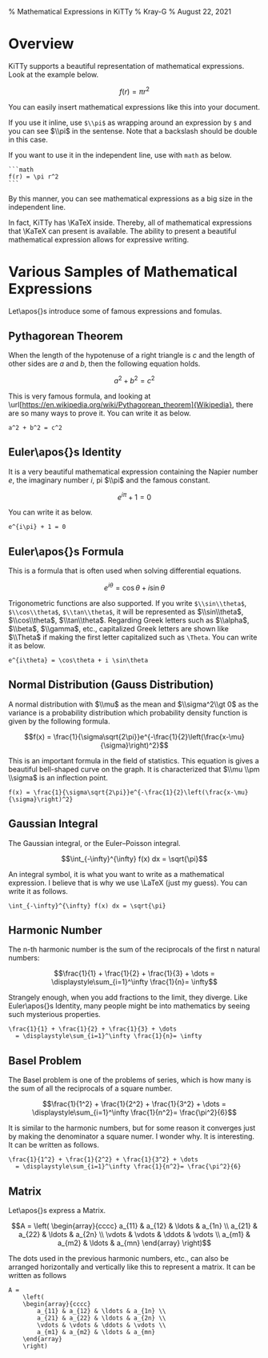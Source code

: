 % Mathematical Expressions in KiTTy
% Kray-G
% August 22, 2021

<param style="ArticleA4"/>
<style-info name="code.lineNumber" value="false"/>
<style-info name="code.box" value="BOX_NORMAL"/>

# Overview

KiTTy supports a beautiful representation of mathematical expressions.
Look at the example below.

```math
f(r) = \pi r^2
```

You can easily insert mathematical expressions like this into your document.

If you use it inline, use `$\\pi$` as wrapping around an expression by `$` and you can see $\\pi$ in the sentense.
Note that a backslash should be double in this case.

If you want to use it in the independent line, use <backq3 /> with `math` as below.

    ```math
    f(r) = \pi r^2
    ```

By this manner, you can see mathematical expressions as a big size in the independent line.

In fact, KiTTy has \\KaTeX inside.
Thereby, all of mathematical expressions that \\KaTeX can present is available.
The ability to present a beautiful mathematical expression allows for expressive writing.

# Various Samples of Mathematical Expressions

Let\\apos{}s introduce some of famous expressions and fomulas.

## Pythagorean Theorem

When the length of the hypotenuse of a right triangle is $c$ and the length of other sides are $a$ and $b$, then the following equation holds.

```math
a^2 + b^2 = c^2
```

This is very famous formula, and looking at \\url[https://en.wikipedia.org/wiki/Pythagorean_theorem]{Wikipedia}, there are so many ways to prove it.
You can write it as below.

```
a^2 + b^2 = c^2
```

## Euler\\apos{}s Identity

It is a very beautiful mathematical expression containing the Napier number $e$, the imaginary number $i$, pi $\\pi$ and the famous constant.

```math
e^{i\pi} + 1 = 0
```

You can write it as below.

```
e^{i\pi} + 1 = 0
```

## Euler\\apos{}s Formula

This is a formula that is often used when solving differential equations.

```math
e^{i\theta} = \cos\theta + i \sin\theta
```

Trigonometric functions are also supported.
If you write `$\\sin\\theta$`, `$\\cos\\theta$`, `$\\tan\\theta$`, it will be represented as $\\sin\\theta$, $\\cos\\theta$, $\\tan\\theta$.
Regarding Greek letters such as $\\alpha$, $\\beta$, $\\gamma$, etc., capitalized Greek letters are shown like $\\Theta$ if making the first letter capitalized such as `\Theta`.
You can write it as below.

```
e^{i\theta} = \cos\theta + i \sin\theta
```

## Normal Distribution (Gauss Distribution)

A normal distribution with $\\mu$ as the mean and $\\sigma^2\\gt 0$ as the variance is a probability distribution which probability density function is given by the following formula.

```math
f(x) = \frac{1}{\sigma\sqrt{2\pi}}e^{-\frac{1}{2}\left(\frac{x-\mu}{\sigma}\right)^2}
```

This is an important formula in the field of statistics.
This equation is gives a beautiful bell-shaped curve on the graph.
It is characterized that $\\mu \\pm \\sigma$ is an inflection point.

```
f(x) = \frac{1}{\sigma\sqrt{2\pi}}e^{-\frac{1}{2}\left(\frac{x-\mu}{\sigma}\right)^2}
```

## Gaussian Integral

The Gaussian integral, or the Euler–Poisson integral.

```math
\int_{-\infty}^{\infty} f(x) dx = \sqrt{\pi}
```

An integral symbol, it is what you want to write as a mathematical expression.
I believe that is why we use \\LaTeX (just my guess).
You can write it as follows.

```
\int_{-\infty}^{\infty} f(x) dx = \sqrt{\pi}
```

## Harmonic Number

The n-th harmonic number is the sum of the reciprocals of the first n natural numbers:

```math
\frac{1}{1} + \frac{1}{2} + \frac{1}{3} + \dots = \displaystyle\sum_{i=1}^\infty \frac{1}{n}= \infty
```

Strangely enough, when you add fractions to the limit, they diverge.
Like Euler\\apos{}s Identity, many people might be into mathematics by seeing such mysterious properties.

```
\frac{1}{1} + \frac{1}{2} + \frac{1}{3} + \dots
  = \displaystyle\sum_{i=1}^\infty \frac{1}{n}= \infty
```

## Basel Problem

The Basel problem is one of the problems of series, which is how many is the sum of all the reciprocals of a square number.

```math
\frac{1}{1^2} + \frac{1}{2^2} + \frac{1}{3^2} + \dots
  = \displaystyle\sum_{i=1}^\infty \frac{1}{n^2}= \frac{\pi^2}{6}
```

It is similar to the harmonic numbers, but for some reason it converges just by making the denominator a square numer.
I wonder why. It is interesting.
It can be written as follows.

```
\frac{1}{1^2} + \frac{1}{2^2} + \frac{1}{3^2} + \dots
  = \displaystyle\sum_{i=1}^\infty \frac{1}{n^2}= \frac{\pi^2}{6}
```

## Matrix

Let\\apos{}s express a Matrix.

```math
A =
    \left(
    \begin{array}{cccc} 
        a_{11} & a_{12} & \ldots & a_{1n} \\ 
        a_{21} & a_{22} & \ldots & a_{2n} \\
        \vdots & \vdots & \ddots & \vdots \\
        a_{m1} & a_{m2} & \ldots & a_{mn} 
    \end{array}
    \right)
```

The dots used in the previous harmonic numbers, etc., can also be arranged horizontally and vertically like this to represent a matrix.
It can be written as follows

```
A =
    \left(
    \begin{array}{cccc} 
        a_{11} & a_{12} & \ldots & a_{1n} \\ 
        a_{21} & a_{22} & \ldots & a_{2n} \\
        \vdots & \vdots & \ddots & \vdots \\
        a_{m1} & a_{m2} & \ldots & a_{mn} 
    \end{array}
    \right)
```
